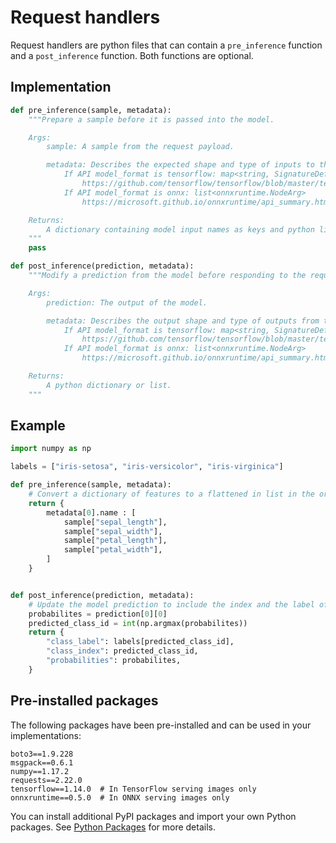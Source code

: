 # Request handlers

Request handlers are python files that can contain a `pre_inference` function and a `post_inference` function. Both functions are optional.

## Implementation

```python
def pre_inference(sample, metadata):
    """Prepare a sample before it is passed into the model.

    Args:
        sample: A sample from the request payload.

        metadata: Describes the expected shape and type of inputs to the model.
            If API model_format is tensorflow: map<string, SignatureDef>
                https://github.com/tensorflow/tensorflow/blob/master/tensorflow/core/protobuf/meta_graph.proto
            If API model_format is onnx: list<onnxruntime.NodeArg>
                https://microsoft.github.io/onnxruntime/api_summary.html#onnxruntime.NodeArg

    Returns:
        A dictionary containing model input names as keys and python lists or numpy arrays as values. If the model only has a single input, then a python list or numpy array can be returned.
    """
    pass

def post_inference(prediction, metadata):
    """Modify a prediction from the model before responding to the request.

    Args:
        prediction: The output of the model.

        metadata: Describes the output shape and type of outputs from the model.
            If API model_format is tensorflow: map<string, SignatureDef>
                https://github.com/tensorflow/tensorflow/blob/master/tensorflow/core/protobuf/meta_graph.proto
            If API model_format is onnx: list<onnxruntime.NodeArg>
                https://microsoft.github.io/onnxruntime/api_summary.html#onnxruntime.NodeArg

    Returns:
        A python dictionary or list.
    """
```

## Example

```python
import numpy as np

labels = ["iris-setosa", "iris-versicolor", "iris-virginica"]

def pre_inference(sample, metadata):
    # Convert a dictionary of features to a flattened in list in the order expected by the model
    return {
        metadata[0].name : [
            sample["sepal_length"],
            sample["sepal_width"],
            sample["petal_length"],
            sample["petal_width"],
        ]
    }


def post_inference(prediction, metadata):
    # Update the model prediction to include the index and the label of the predicted class
    probabilites = prediction[0][0]
    predicted_class_id = int(np.argmax(probabilites))
    return {
        "class_label": labels[predicted_class_id],
        "class_index": predicted_class_id,
        "probabilities": probabilites,
    }
```

## Pre-installed packages

The following packages have been pre-installed and can be used in your implementations:

```text
boto3==1.9.228
msgpack==0.6.1
numpy==1.17.2
requests==2.22.0
tensorflow==1.14.0  # In TensorFlow serving images only
onnxruntime==0.5.0  # In ONNX serving images only
```

You can install additional PyPI packages and import your own Python packages. See [Python Packages](../piplines/python-packages.md) for more details.
